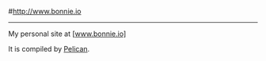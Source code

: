 #http://www.bonnie.io
***

My personal site at [www.bonnie.io]

It is compiled by [Pelican](http://docs.getpelican.com/).
